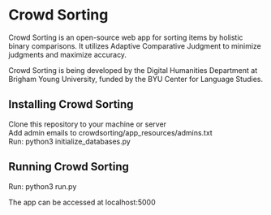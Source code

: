 # Crowd Sorting

Crowd Sorting is an open-source web app for sorting items by holistic binary comparisons. It utilizes Adaptive Comparative Judgment to minimize judgments and maximize accuracy.

Crowd Sorting is being developed by the Digital Humanities Department at Brigham Young University, funded by the BYU Center for Language Studies.

## Installing Crowd Sorting

Clone this repository to your machine or server</br>
Add admin emails to crowdsorting/app_resources/admins.txt</br>
Run: python3 initialize_databases.py

## Running Crowd Sorting

Run: python3 run.py

The app can be accessed at localhost:5000
